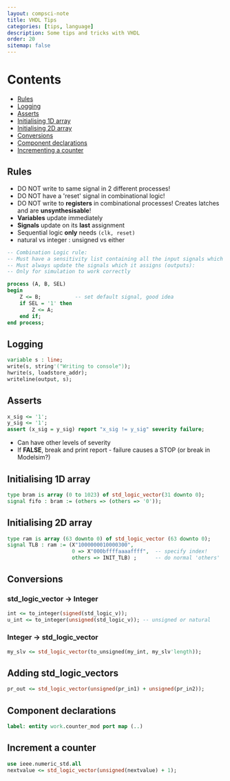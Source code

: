 ```yaml
---
layout: compsci-note
title: VHDL Tips
categories: [tips, language]
description: Some tips and tricks with VHDL
order: 20
sitemap: false
---
```


# Contents

* [Rules](#rules)
* [Logging](#logging)
* [Asserts](#asserts)
* [Initialising 1D array](#initialising-1d-array)
* [Initialising 2D array](#initialising-2d-array)
* [Conversions](#conversions)
* [Component declarations](#component-declarations)
* [Incrementing a counter](#incrementing-a-counter)

## Rules

* DO NOT write to same signal in 2 different processes!
* DO NOT have a 'reset' signal in combinational logic!
* DO NOT write to **registers** in combinational processes! Creates latches and are **unsynthesisable**!
* **Variables** update immediately
* **Signals** update on its **last** assignment
* Sequential logic **only** needs `(clk, reset)`
* natural vs integer : unsigned vs either

```vhdl
-- Combination Logic rule:
-- Must have a sensitivity list containing all the input signals which it reads
-- Must always update the signals which it assigns (outputs):
-- Only for simulation to work correctly

process (A, B, SEL)
begin
    Z <= B;           -- set default signal, good idea
    if SEL = '1' then
        Z <= A;
    end if;
end process;
```

## Logging

```vhdl
variable s : line;
write(s, string'("Writing to console"));
hwrite(s, loadstore_addr);
writeline(output, s);
 ```

## Asserts

```vhdl
x_sig <= '1';
y_sig <= '1';
assert (x_sig = y_sig) report "x_sig != y_sig" severity failure;
```

* Can have other levels of severity
* If **FALSE**, break and print report - failure causes a STOP (or break in Modelsim?)

## Initialising 1D array

```vhdl
type bram is array (0 to 1023) of std_logic_vector(31 downto 0);
signal fifo : bram := (others => (others => '0'));
```

## Initialising 2D array

```vhdl
type ram is array (63 downto 0) of std_logic_vector (63 downto 0);
signal TLB : ram := (X"1000000010000300",
                     0 => X"000bffffaaaaffff",  -- specify index!
                     others => INIT_TLB) ;      -- do normal 'others'
```

## Conversions

### std_logic_vector -> Integer

```vhdl
int <= to_integer(signed(std_logic_v));
u_int <= to_integer(unsigned(std_logic_v)); -- unsigned or natural
```

### Integer -> std_logic_vector

```vhdl
my_slv <= std_logic_vector(to_unsigned(my_int, my_slv'length));
```

## Adding std_logic_vectors

```vhdl
pr_out <= std_logic_vector(unsigned(pr_in1) + unsigned(pr_in2));
```

## Component declarations

```vhdl
label: entity work.counter_mod port map (..)
```

## Increment a counter

```vhdl
use ieee.numeric_std.all
nextvalue <= std_logic_vector(unsigned(nextvalue) + 1);
```
